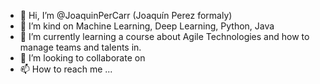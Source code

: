 - 👋 Hi, I’m @JoaquinPerCarr (Joaquín Perez formaly)
- 👀 I’m kind on Machine Learning, Deep Learning, Python, Java
- 🌱 I’m currently learning a course about Agile Technologies and how to manage teams and talents in.
- 💞️ I’m looking to collaborate on 
- 📫 How to reach me ...

<!---
JoaquinPerCarr/JoaquinPerCarr is a ✨ special ✨ repository because its `README.md` (this file) appears on your GitHub profile.
You can click the Preview link to take a look at your changes.
--->
